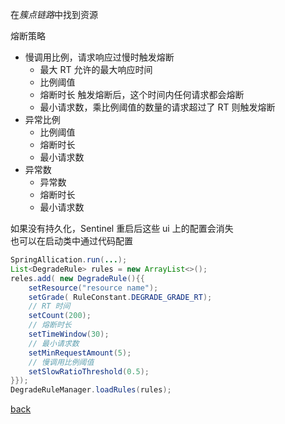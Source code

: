 在*簇点链路*中找到资源  

熔断策略  
- 慢调用比例，请求响应过慢时触发熔断  
    - 最大 RT 允许的最大响应时间
    - 比例阈值
    - 熔断时长 触发熔断后，这个时间内任何请求都会熔断
    - 最小请求数，乘比例阈值的数量的请求超过了 RT 则触发熔断  
- 异常比例
    - 比例阈值
    - 熔断时长
    - 最小请求数
- 异常数
    - 异常数
    - 熔断时长
    - 最小请求数

如果没有持久化，Sentinel 重启后这些 ui 上的配置会消失  
也可以在启动类中通过代码配置  
```java
SpringAllication.run(...);
List<DegradeRule> rules = new ArrayList<>();
reles.add( new DegradeRule(){{
    setResource("resource name");
    setGrade( RuleConstant.DEGRADE_GRADE_RT);
    // RT 时间
    setCount(200);
    // 熔断时长
    setTimeWindow(30);
    // 最小请求数
    setMinRequestAmount(5);
    // 慢调用比例阈值
    setSlowRatioThreshold(0.5);
}});
DegradeRuleManager.loadRules(rules);
```

[back](../9.md)  